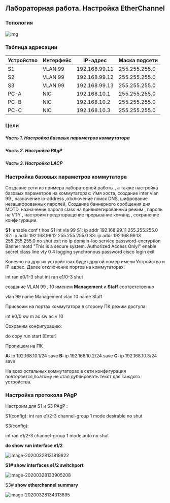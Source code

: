 ## Лабораторная работа. Настройка EtherChannel

### Топология

![img](C:\Users\Admin\Documents\GitHub\OTUS_Network\EtherChannel\img/1.png)

### Таблица адресации

| Устройство | Интерфейс | IP-адрес      | Маска подсети |
| ---------- | --------- | ------------- | ------------- |
| S1         | VLAN 99   | 192.168.99.11 | 255.255.255.0 |
| S2         | VLAN 99   | 192.168.99.12 | 255.255.255.0 |
| S3         | VLAN 99   | 192.168.99.13 | 255.255.255.0 |
| PC-A       | NIC       | 192.168.10.1  | 255.255.255.0 |
| PC-B       | NIC       | 192.168.10.2  | 255.255.255.0 |
| PC-C       | NIC       | 192.168.10.3  | 255.255.255.0 |

### Цели

##### Часть 1. Настройка базовых параметров коммутатора

##### Часть 2. Настройка PAgP

##### Часть 3. Настройка LACP



### Настройка базовых параметров коммутатора

Создание сети из примера лабораторной работы , а также настройка базовых параметров на коммутаторах: Имя хоста, создание inter vlan 99 , назначение ip-address ,отключение поиск DNS, шифрование незашифрованных паролей, Создание баннерного сообщения дня MOTD, назначение пароля class на привилегированный режим , пароль на VTY ,  настроим предотвращение прерывание команд , сохранение конфигурации.

**S1:**
enable
conf t
hos S1
int vla 99
S1: ip addr 192.168.99.11 255.255.255.0
S2: ip addr 192.168.99.12 255.255.255.0 
S3: ip addr 192.168.99.13 255.255.255.0 
no shut
exit
no ip domain-loo
service password-encryption
Banner motd "This is a secure system. Authorized Access Only!"
enable secret class
line vty 0 4
logging synchronous
password cisco
login
exit

Конечно на других устройствах будет другой номер имени Устройства и IP-адрес.
Далее отключение портов на коммутаторах:

int ran e0/1-3
shut
int ran e1/0-3
shut

 создание VLAN 99 , 10 именем **Management** и **Staff** соответственно

vlan 99
name Management
vlan 10
name Staff

Присвоим на портах коммутатора в сторону ПК режим доступа: 

int e0/0
sw m ac
sw ac v 10

Сохраним конфигурацию:

do copy run start
[Enter]

Пропишем на ПК

**A:** 
ip 192.168.10.1/24
save
**B:** 
ip 192.168.10.2/24
save
**C:** 
ip 192.168.10.3/24
save

На всех остальных коммутаторах в сети конфигурация повторяется,поэтому не стал дублировать текст для каждого устройства.

### Настройка протокола PAgP

Настроим для S1 и S3 PAgP :

S1(config): 
int ran e1/2-3
channel-group 1 mode desirable
no shut

S3(config): 

int ran e1/2-3
channel-group 1 mode auto
no shut

**do show run interface e1/2**

![image-20200328131819822](C:\Users\Admin\Documents\GitHub\OTUS_Network\EtherChannel\img\2.png)



**S1# show interfaces e1/2 switchport**

![image-20200328133905208](C:\Users\Admin\Documents\GitHub\OTUS_Network\EtherChannel\img\3.png)

S3# **show etherchannel summary**

![image-20200328134313895](C:\Users\Admin\Documents\GitHub\OTUS_Network\EtherChannel\img\4.png)

